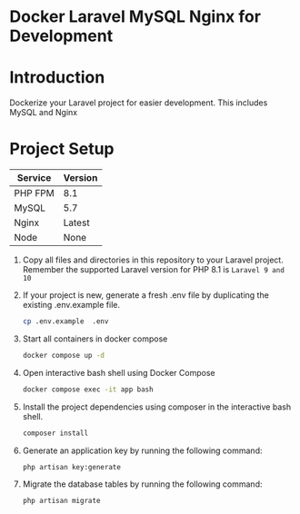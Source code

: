 # Docker Laravel MySQL Nginx for Development

# Introduction

Dockerize your Laravel project for easier development. This includes MySQL and Nginx

# Project Setup

| Service | Version |
| --- | --- |
| PHP FPM | 8.1 |
| MySQL | 5.7 |
| Nginx | Latest |
| Node | None |

1. Copy all files and directories in this repository to your Laravel project. Remember the supported Laravel version for PHP 8.1 is `Laravel 9 and 10`
2. If your project is new, generate a fresh .env file by duplicating the existing .env.example file.
    
    ```bash
    cp .env.example  .env
    ```
    
3. Start all containers in docker compose 
    
    ```bash
    docker compose up -d
    ```
    
4. Open interactive bash shell using Docker Compose
    
    ```bash
    docker compose exec -it app bash
    ```
    
5. Install the project dependencies using composer in the interactive bash shell.
    
    ```bash
    composer install
    ```
    
6. Generate an application key by running the following command:
    
    ```bash
    php artisan key:generate
    ```
    
7. Migrate the database tables by running the following command:
    
    ```bash
    php artisan migrate
    ```
    
